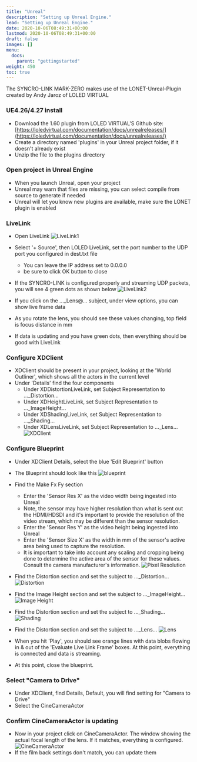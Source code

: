 ```yaml
---
title: "Unreal"
description: "Setting up Unreal Engine."
lead: "Setting up Unreal Engine."
date: 2020-10-06T08:49:31+00:00
lastmod: 2020-10-06T08:49:31+00:00
draft: false
images: []
menu:
  docs:
    parent: "gettingstarted"
weight: 450
toc: true
---
```


The SYNCRO-LINK MARK-ZERO makes use of the LONET-Unreal-Plugin created by Andy Jaroz of LOLED VIRTUAL

### UE4.26/4.27 install

- Download the 1.60 plugin from LOLED VIRTUAL'S Github site: [https://loledvirtual.com/documentation/docs/unrealreleases/](https://loledvirtual.com/documentation/docs/unrealreleases/)
- Create a directory named 'plugins' in your Unreal project folder, if it doesn't already exist
- Unzip the file to the plugins directory

### Open project in Unreal Engine

- When you launch Unreal, open your project
- Unreal may warn that files are missing, you can select compile from source to generate if needed
- Unreal will let you know new plugins are available, make sure the LONET plugin is enabled

### LiveLink

- Open LiveLink
![LiveLink1](/livelink1.png)
- Select '+ Source', then LOLED LiveLink, set the port number to the UDP port you configured in dest.txt file 
    - You can leave the IP address set to 0.0.0.0
    - be sure to click OK button to close

- If the SYNCRO-LINK is configured properly and streaming UDP packets, you will see 4 green dots as shown below
![LiveLink2](/livelink2.png)
- If you click on the ..._Lens@... subject, under view options, you can show live frame data
- As you rotate the lens, you should see these values changing, top field is focus distance in mm
- If data is updating and you have green dots, then everything should be good with LiveLink

### Configure XDClient

- XDClient should be present in your project, looking at the 'World Outliner', which shows all the actors in the current level
- Under 'Details' find the four components
    - Under XDDistortionLiveLink, set Subject Representation to ..._Distortion...
    - Under XDHeightLiveLink, set Subject Representation to ..._ImageHeight...
    - Under XDShadingLiveLink, set Subject Representation to ..._Shading...
    - Under XDLensLiveLink, set Subject Representation to ..._Lens...
![XDClient](/xdclient1.png)

### Configure Blueprint

- Under XDClient Details, select the blue 'Edit Blueprint' button
- The Blueprint should look like this
![blueprint](/blueprint.png)
- Find the Make Fx Fy section
    - Enter the 'Sensor Res X' as the video width being ingested into Unreal
    - Note, the sensor may have higher resolution than what is sent out the HDMI/HDSDI and it's important to provide the resolution of the video stream, which may be different than the sensor resolution.
    - Enter the 'Sensor Res Y' as the video height being ingested into Unreal
    - Enter the 'Sensor Size X' as the width in mm of the sensor's active area being used to capture the resolution.
    - It is important to take into account any scaling and cropping being done to determine the active area of the sensor for these values. Consult the camera manufacturer's information. 
![Pixel Resolution](/pixel1.png)

- Find the Distortion section and set the subject to ..._Distortion...
![Distortion](/distortion.png)

- Find the Image Height section and set the subject to ..._ImageHeight...
![Image Height](/imageheight.png)

- Find the Distortion section and set the subject to ..._Shading...
![Shading](/shading.png)

- Find the Distortion section and set the subject to ..._Lens...
![Lens](/lens.png)

- When you hit 'Play', you should see orange lines with data blobs flowing in & out of the 'Evaluate Live Link Frame' boxes. At this point, everything is connected and data is streaming.
- At this point, close the blueprint.

### Select "Camera to Drive"

- Under XDClient, find Details, Default, you will find setting for "Camera to Drive"
- Select the CineCameraActor 

### Confirm CineCameraActor is updating

- Now in your project click on CineCameraActor. The window showing the actual focal length of the lens. If it matches, everything is configured. 
![CineCameraActor](/cinecameraactor.png)
- If the film back settings don't match, you can update them